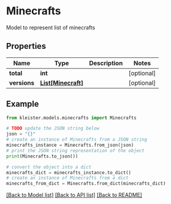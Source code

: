 # Minecrafts

Model to represent list of minecrafts

## Properties

Name | Type | Description | Notes
------------ | ------------- | ------------- | -------------
**total** | **int** |  | [optional] 
**versions** | [**List[Minecraft]**](Minecraft.md) |  | [optional] 

## Example

```python
from kleister.models.minecrafts import Minecrafts

# TODO update the JSON string below
json = "{}"
# create an instance of Minecrafts from a JSON string
minecrafts_instance = Minecrafts.from_json(json)
# print the JSON string representation of the object
print(Minecrafts.to_json())

# convert the object into a dict
minecrafts_dict = minecrafts_instance.to_dict()
# create an instance of Minecrafts from a dict
minecrafts_from_dict = Minecrafts.from_dict(minecrafts_dict)
```
[[Back to Model list]](../README.md#documentation-for-models) [[Back to API list]](../README.md#documentation-for-api-endpoints) [[Back to README]](../README.md)


